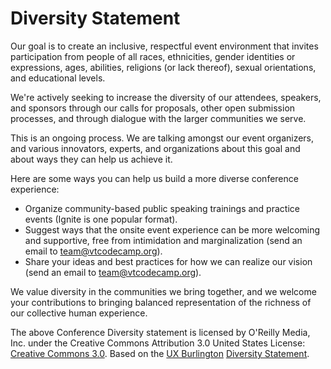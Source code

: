 # Diversity Statement

Our goal is to create an inclusive, respectful event environment that invites participation from people of all races, ethnicities, gender identities or expressions, ages, abilities, religions (or lack thereof), sexual orientations, and educational levels.

We're actively seeking to increase the diversity of our attendees, speakers, and sponsors through our calls for proposals, other open submission processes, and through dialogue with the larger communities we serve.

This is an ongoing process. We are talking amongst our event organizers, and various innovators, experts, and organizations about this goal and about ways they can help us achieve it.

Here are some ways you can help us build a more diverse conference experience:

* Organize community-based public speaking trainings and practice events (Ignite is one popular format).
* Suggest ways that the onsite event experience can be more welcoming and supportive, free from intimidation and marginalization (send an email to [team@vtcodecamp.org](mailto:team@vtcodecamp.org)).
* Share your ideas and best practices for how we can realize our vision (send an email to [team@vtcodecamp.org](mailto:team@vtcodecamp.org)).

We value diversity in the communities we bring together, and we welcome your contributions to bringing balanced representation of the richness of our collective human experience.

The above Conference Diversity statement is licensed by O'Reilly Media, Inc. under the Creative Commons Attribution 3.0 United States License: [Creative Commons 3.0](http://creativecommons.org/licenses/by/3.0/us/). Based on the [UX Burlington](http://uxburlington.com/) [Diversity Statement](http://uxburlington.com/diversity/).

